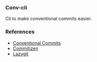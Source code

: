 ### Conv-cli

Cli to make conventional commits easier.

### References

- [Conventional Commits](https://www.conventionalcommits.org/en/v1.0.0/)
- [Commitizen](https://github.com/commitizen/cz-cli)
- [Lazygit](https://github.com/jesseduffield/lazygit)
